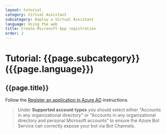 ```yaml
---
layout: tutorial
category: Virtual Assistant
subcategory: Deploy a Virtual Assistant
language: Using the web
title: Create Microsoft App registration
order: 2
---
```


# Tutorial: {{page.subcategory}} ({{page.language}})

## {{page.title}}

Follow the [Register an application in Azure AD](https://docs.microsoft.com/en-us/azure/bot-service/bot-builder-tutorial-authentication?view=azure-bot-service-3.0&tabs=aadv1#register-an-application-in-azure-ad) instructions.
> Under **Supported account types** you should select either "Accounts in any organizational directory" or "Accounts in any organizational directory and personal Microsoft accounts" to ensure the Azure Bot Service can correctly expose your bot via Bot Channels. 
